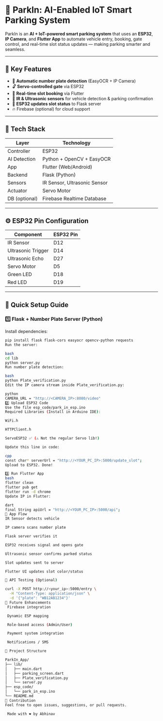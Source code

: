 # 🚗 ParkIn: AI-Enabled IoT Smart Parking System

ParkIn is an **AI + IoT-powered smart parking system** that uses an **ESP32**, **IP Camera**, and **Flutter App** to automate vehicle entry, booking, gate control, and real-time slot status updates — making parking smarter and seamless.

---

## 🧠 Key Features

- 📸 **Automatic number plate detection** (EasyOCR + IP Camera)
- 🔓 **Servo-controlled gate** via ESP32
- 📍 **Real-time slot booking** via Flutter
- 🔁 **IR & Ultrasonic sensors** for vehicle detection & parking confirmation
- 📡 **ESP32 updates slot status** to Flask server
- 🔥 Firebase (optional) for cloud support

---

## 🧰 Tech Stack

| Layer         | Technology                   |
|---------------|-------------------------------|
| Controller    | ESP32                         |
| AI Detection  | Python + OpenCV + EasyOCR     |
| App           | Flutter (Web/Android)         |
| Backend       | Flask (Python)                |
| Sensors       | IR Sensor, Ultrasonic Sensor  |
| Actuator      | Servo Motor                   |
| DB (optional) | Firebase Realtime Database    |

---

## ⚙️ ESP32 Pin Configuration

| Component            | ESP32 Pin |
|----------------------|-----------|
| IR Sensor            | D12       |
| Ultrasonic Trigger   | D14       |
| Ultrasonic Echo      | D27       |
| Servo Motor          | D5        |
| Green LED            | D18       |
| Red LED              | D19       |

---

## 🚀 Quick Setup Guide

### 1️⃣ Flask + Number Plate Server (Python)

Install dependencies:
```bash
pip install flask flask-cors easyocr opencv-python requests
Run the server:

bash
cd lib
python server.py
Run number plate detection:

bash
python Plate_verification.py
Edit the IP camera stream inside Plate_verification.py:

python
CAMERA_URL = "http://<CAMERA_IP>:8080/video"
2️⃣ Upload ESP32 Code
Use the file esp_code/park_in_esp.ino
Required Libraries (Install in Arduino IDE):

WiFi.h

HTTPClient.h

ServoESP32 ✅ (⚠️ Not the regular Servo lib!)

Update this line in code:

cpp
const char* serverUrl = "http://<YOUR_PC_IP>:5000/update_slot";
Upload to ESP32. Done!

3️⃣ Run Flutter App
bash
flutter clean
flutter pub get
flutter run -d chrome
Update IP in Flutter:

dart
final String apiUrl = "http://<YOUR_PC_IP>:5000/api";
📲 App Flow
IR Sensor detects vehicle

IP camera scans number plate

Flask server verifies it

ESP32 receives signal and opens gate

Ultrasonic sensor confirms parked status

Slot updates sent to server

Flutter UI updates slot color/status

🧪 API Testing (Optional)

curl -X POST http://<your_ip>:5000/entry \
  -H "Content-Type: application/json" \
  -d '{"plate": "WB12AB1234"}'
📝 Future Enhancements
 Firebase integration

 Dynamic ESP mapping

 Role-based access (Admin/User)

 Payment system integration

 Notifications / SMS

📁 Project Structure

ParkIn_App/
├── lib/
│   ├── main.dart
│   ├── parking_screen.dart
│   ├── Plate_verification.py
│   └── server.py
├── esp_code/
│   └── park_in_esp.ino
└── README.md
🤝 Contribution
Feel free to open issues, suggestions, or pull requests.

 Made with ❤️ by Abhinav
